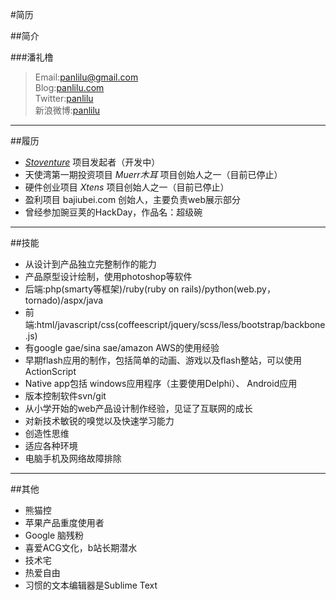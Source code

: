 #简历

##简介

###潘礼橹
>Email:[panlilu@gmail.com](mailto://panlilu@gmail.com)<br>
>Blog:[panlilu.com](http://panlilu.com)<br>
>Twitter:[panlilu](http://twitter.com/panlilu)<br>
>新浪微博:[panlilu](http://weibo.com)

***
##履历

+  [*Stoventure*](http://stoventure.com) 项目发起者（开发中）
+  天使湾第一期投资项目 *Muerr木耳* 项目创始人之一（目前已停止）
+  硬件创业项目 *Xtens* 项目创始人之一（目前已停止）
+  盈利项目 bajiubei.com 创始人，主要负责web展示部分
+  曾经参加豌豆荚的HackDay，作品名：超级碗

***
##技能

+  从设计到产品独立完整制作的能力
  +  产品原型设计绘制，使用photoshop等软件
  +  后端:php(smarty等框架)/ruby(ruby on rails)/python(web.py，tornado)/aspx/java
  +  前端:html/javascript/css(coffeescript/jquery/scss/less/bootstrap/backbone.js)
  +  有google gae/sina sae/amazon AWS的使用经验
  +  早期flash应用的制作，包括简单的动画、游戏以及flash整站，可以使用ActionScript
  +  Native app包括 windows应用程序（主要使用Delphi）、 Android应用
  +  版本控制软件svn/git
+  从小学开始的web产品设计制作经验，见证了互联网的成长
+  对新技术敏锐的嗅觉以及快速学习能力
+  创造性思维
+  适应各种环境
+  电脑手机及网络故障排除

***
##其他

+  熊猫控
+  苹果产品重度使用者
+  Google 脑残粉
+  喜爱ACG文化，b站长期潜水
+  技术宅
+  热爱自由
+  习惯的文本编辑器是Sublime Text
